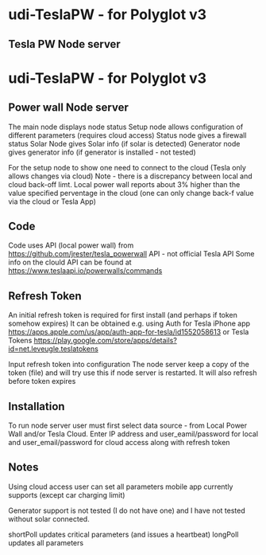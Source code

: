 # udi-TeslaPW  -  for Polyglot v3 

## Tesla PW Node server
# udi-TeslaPW  -  for Polyglot v3 
## Power wall Node server
The main node displays node status
Setup node allows configuration of different parameters  (requires cloud access)
Status node gives a firewall status 
Solar Node gives Solar info (if solar is detected)
Generator node gives generator info (if generator is installed - not tested)

For the setup node to show one need to connect to the cloud (Tesla only allows changes via cloud)
Note - there is a discrepancy between local and cloud back-off limt.  Local power wall reports about 3% higher than the value specified perventage in the cloud (one can only change back-f value via the cloud or Tesla App)

## Code
Code uses API (local power wall) from https://github.com/jrester/tesla_powerwall API - not official Tesla API 
Some info on the clould API can be found at https://www.teslaapi.io/powerwalls/commands

## Refresh Token 
An initial refresh token is required for first install (and perhaps if token somehow expires)
It can be obtained e.g. using 
Auth for Tesla iPhone app 
https://apps.apple.com/us/app/auth-app-for-tesla/id1552058613 
or 
Tesla Tokens https://play.google.com/store/apps/details?id=net.leveugle.teslatokens

Input refresh token into configuration 
The node server keep a copy of the token (file) and will try use this if node server is restarted.  It will also refresh before token expires

## Installation
To run node server user must first select data source - from Local Power Wall and/or Tesla Cloud.  Enter IP address and user_eamil/password for local and user_email/password for cloud access along with refresh token

## Notes 
Using cloud access user can set all parameters mobile app currently supports (except car charging limit)

Generator support is not tested (I do not have one) and I have not tested without solar connected.

shortPoll updates critical parameters (and issues a heartbeat)
longPoll updates all parameters



